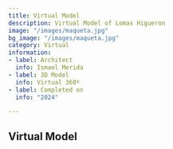 ```yaml
---
title: Virtual Model
description: Virtual Model of Lomas Higueron
image: "/images/maqueta.jpg"
bg_image: "/images/maqueta.jpg"
category: Virtual
information:
- label: Architect
  info: Ismael Merida
- label: 3D Model
  info: Virtual 360º
- label: Completed on
  info: "2024"

---
```

## Virtual Model

## 